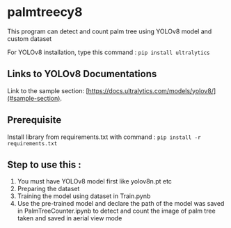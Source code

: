 # palmtreecy8
This program can detect and count palm tree using YOLOv8 model and custom dataset

For YOLOv8 installation, type this command : 
`pip install ultralytics`

## Links to YOLOv8 Documentations

Link to the sample section: [https://docs.ultralytics.com/models/yolov8/](#sample-section).


## Prerequisite

Install library from requirements.txt with command : `pip install -r requirements.txt `

## Step to use this :

1. You must have YOLOv8 model first like yolov8n.pt etc
2. Preparing the dataset
3. Training the model using dataset in Train.pynb
4. Use the pre-trained model and declare the path of the model was saved in PalmTreeCounter.ipynb to detect and count the image of palm tree taken and saved in aerial view mode

 
